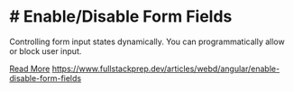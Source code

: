 # # Enable/Disable Form Fields

Controlling form input states dynamically. You can programmatically allow or block user input.

[Read More](https://www.fullstackprep.dev/articles/webd/angular/enable-disable-form-fields) https://www.fullstackprep.dev/articles/webd/angular/enable-disable-form-fields